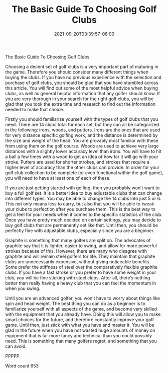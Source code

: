 ﻿---
title: "The Basic Guide To Choosing Golf Clubs"
date: 2021-09-20T03:39:57-08:00
description: "Choosing the Right Golf Clubs TXT Tips for Web Success"
featured_image: "/images/Choosing the Right Golf Clubs TXT.jpg"
tags: ["Choosing the Right Golf Clubs TXT"]
---

The Basic Guide To Choosing Golf Clubs

Choosing a decent set of golf clubs is a very important part of maturing in the game. Therefore you should consider many different things when buying the clubs. If you have no previous experience with the selection and purchase of golf clubs, you should be glad that you have stumbled across this article. You will find out some of the most helpful advice when buying clubs, as well as general helpful information that any golfer should know. If you are very thorough in your search for the right golf clubs, you will be glad that you took the extra time and research to find out the information needed to make that choice.

Firstly you should familiarize yourself with the types of golf clubs that you need. There are 14 clubs total for each set, but they can all be categorized in the following: irons, woods, and putters. Irons are the ones that are used for very distance specific golfing work, and the distance is determined by the size and weight of the head. You are provably most familiar with these from using them on the golf course. Woods are used to achieve very large distances with a slightly lower accuracy level than irons. You will have to hit a ball a few times with a wood to get an idea of how far it will go with your stroke. Putters are used for shorter strokes, and strokes that require a higher level of accuracy than the other clubs can provide. In order for your golf club collection to be complete (or even functional within the golf game), you will need to have at least one of each of these. 

If you are just getting started with golfing, then you probably won’t want to buy a full golf set. It is a better idea to buy adjustable clubs that can change into different types. You may be able to change the 14 clubs into just 5 or 6. This not only means less to carry, but also that you will be able to tweak your clubs to perfection after you purchase them. This is the best way to get a feel for your needs when it comes to the specific statistics of the club. Once you have pretty much decided on certain settings, you may decide to buy golf clubs that are permanently set like that. Until then, you should be perfectly fine with adjustable clubs, especially since you are a beginner.

Graphite is something that many golfers are split on. The advocates of graphite say that it is lighter, easier to swing, and allow for more powerful strokes because of this. However, there are many who disagree with graphite and will remain steel golfers for life. They maintain that graphite clubs are unnecessarily expensive, without giving noticeable benefits. Some prefer the stiffness of steel over the comparatively flexible graphite clubs. If you have a fast stroke or you prefer to have some weight in your club, you will be fine sticking with steel clubs. After all, there’s nothing better than really having a heavy club that you can feel the momentum in when you swing.

Until you are an advanced golfer, you won’t have to worry about things like spin and head weight. The best thing you can do as a beginner is to familiarize yourself with all aspects of the game, and become very skilled with the equipment that you already have. Doing this will allow you to make smart choices for the future, and therefore constantly improve your golf game. Until then, just stick with what you have and master it. You will be glad in the future when you have not wasted huge amounts of money on equipment that is far more fancy and technical than you could possibly need. This is something that many golfers regret, and something that you can avoid.

PPPPP

Word count 653

